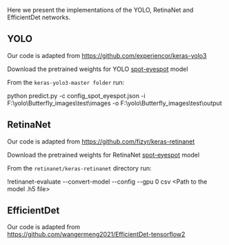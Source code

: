 Here we present the implementations of the YOLO, RetinaNet and EfficientDet networks.

## YOLO

Our code is adapted from https://github.com/experiencor/keras-yolo3

Download the pretrained weights for YOLO [spot-eyespot](https://ulisboa-my.sharepoint.com/:u:/g/personal/ist14026_tecnico_ulisboa_pt/EXeR0-eHujZOsmwUzcRr1L0BWOkhoobfKbDx2y_XUkICEg?e=RWzuY4) model

From the ```keras-yolo3-master folder``` run:

python predict.py -c config_spot_eyespot.json -i F:\yolo\Butterfly_images\test\images -o F:\yolo\Butterfly_images\test\output

## RetinaNet

Our code is adapted from https://github.com/fizyr/keras-retinanet

Download the pretrained weights for RetinaNet [spot-eyespot](https://drive.google.com/file/d/1GrliyIifPXJRyeWgGgoIzKVAhkJYxI8p/view?usp=sharing) model

From the ```retinanet/keras-retinanet``` directory run:

!retinanet-evaluate --convert-model --config <Path to Config file> --gpu 0 csv <Path to annotations.csv file> <Path to classes.csv file> <Path to the model .h5 file> 

## EfficientDet

Our code is adapted from https://github.com/wangermeng2021/EfficientDet-tensorflow2

